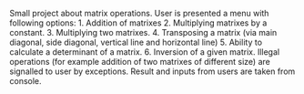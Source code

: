 Small project about matrix operations.
User is presented a menu with following options: 1. Addition of matrixes
2. Multiplying matrixes by a constant.
3. Multiplying two matrixes.
4. Transposing a matrix (via main diagonal, side diagonal, vertical line and horizontal line)
5. Ability to calculate a determinant of a matrix.
6. Inversion of a given matrix.
Illegal operations (for example addition of two matrixes of different size) are signalled to user by exceptions. Result and inputs from users are taken from console.
